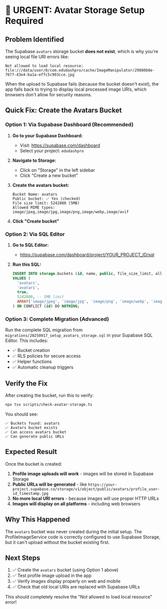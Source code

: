 # 🚨 URGENT: Avatar Storage Setup Required

## Problem Identified

The Supabase `avatars` storage bucket **does not exist**, which is why you're seeing local file URI errors like:

```
Not allowed to load local resource: file:///data/user/0/com.edudashpro/cache/ImageManipulator/29880b8e-7677-43e4-ba1a-effc5c903cce.jpg
```

When the upload to Supabase fails (because the bucket doesn't exist), the app falls back to trying to display local processed image URIs, which browsers don't allow for security reasons.

## Quick Fix: Create the Avatars Bucket

### Option 1: Via Supabase Dashboard (Recommended)

1. **Go to your Supabase Dashboard:**
   - Visit: https://supabase.com/dashboard
   - Select your project: `edudashpro`

2. **Navigate to Storage:**
   - Click on "Storage" in the left sidebar
   - Click "Create a new bucket"

3. **Create the avatars bucket:**
   ```
   Bucket Name: avatars
   Public bucket: ✅ Yes (checked)
   File size limit: 5242880 (5MB)
   Allowed MIME types: image/jpeg,image/jpg,image/png,image/webp,image/avif
   ```

4. **Click "Create bucket"**

### Option 2: Via SQL Editor

1. **Go to SQL Editor:**
   - https://supabase.com/dashboard/project/YOUR_PROJECT_ID/sql

2. **Run this SQL:**
   ```sql
   INSERT INTO storage.buckets (id, name, public, file_size_limit, allowed_mime_types)
   VALUES (
     'avatars',
     'avatars', 
     true,
     5242880, -- 5MB limit
     ARRAY['image/jpeg', 'image/jpg', 'image/png', 'image/webp', 'image/avif']
   ) ON CONFLICT (id) DO NOTHING;
   ```

### Option 3: Complete Migration (Advanced)

Run the complete SQL migration from `migrations/20250917_setup_avatars_storage.sql` in your Supabase SQL Editor. This includes:
- ✅ Bucket creation
- ✅ RLS policies for secure access
- ✅ Helper functions
- ✅ Automatic cleanup triggers

## Verify the Fix

After creating the bucket, run this to verify:

```bash
npx tsx scripts/check-avatar-storage.ts
```

You should see:
```
✅ Buckets found: avatars
✅ Avatars bucket exists
✅ Can access avatars bucket
✅ Can generate public URLs
```

## Expected Result

Once the bucket is created:

1. **Profile image uploads will work** - images will be stored in Supabase Storage
2. **Public URLs will be generated** - like `https://your-project.supabase.co/storage/v1/object/public/avatars/profile_user-id_timestamp.jpg`
3. **No more local URI errors** - because images will use proper HTTP URLs
4. **Images will display on all platforms** - including web browsers

## Why This Happened

The `avatars` bucket was never created during the initial setup. The ProfileImageService code is correctly configured to use Supabase Storage, but it can't upload without the bucket existing first.

## Next Steps

1. ✅ Create the `avatars` bucket (using Option 1 above)
2. ✅ Test profile image upload in the app
3. ✅ Verify images display properly on web and mobile
4. ✅ Check that old local URIs are replaced with Supabase URLs

This should completely resolve the "Not allowed to load local resource" error!